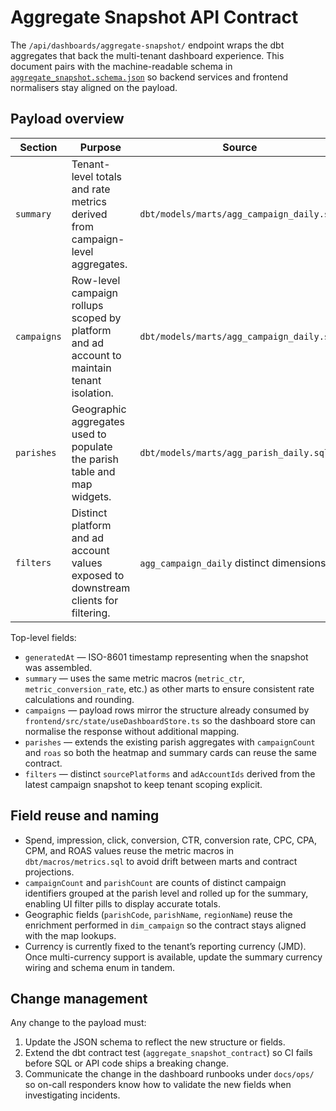 # Aggregate Snapshot API Contract

The `/api/dashboards/aggregate-snapshot/` endpoint wraps the dbt aggregates that back the
multi-tenant dashboard experience. This document pairs with the machine-readable schema in
[`aggregate_snapshot.schema.json`](./aggregate_snapshot.schema.json) so backend services and
frontend normalisers stay aligned on the payload.

## Payload overview

| Section | Purpose | Source |
| --- | --- | --- |
| `summary` | Tenant-level totals and rate metrics derived from campaign-level aggregates. | `dbt/models/marts/agg_campaign_daily.sql` |
| `campaigns` | Row-level campaign rollups scoped by platform and ad account to maintain tenant isolation. | `dbt/models/marts/agg_campaign_daily.sql` |
| `parishes` | Geographic aggregates used to populate the parish table and map widgets. | `dbt/models/marts/agg_parish_daily.sql` |
| `filters` | Distinct platform and ad account values exposed to downstream clients for filtering. | `agg_campaign_daily` distinct dimensions |

Top-level fields:

- `generatedAt` — ISO-8601 timestamp representing when the snapshot was assembled.
- `summary` — uses the same metric macros (`metric_ctr`, `metric_conversion_rate`, etc.) as other
  marts to ensure consistent rate calculations and rounding.
- `campaigns` — payload rows mirror the structure already consumed by
  `frontend/src/state/useDashboardStore.ts` so the dashboard store can normalise the response without
  additional mapping.
- `parishes` — extends the existing parish aggregates with `campaignCount` and `roas` so both
  the heatmap and summary cards can reuse the same contract.
- `filters` — distinct `sourcePlatforms` and `adAccountIds` derived from the latest campaign
  snapshot to keep tenant scoping explicit.

## Field reuse and naming

- Spend, impression, click, conversion, CTR, conversion rate, CPC, CPA, CPM, and ROAS values reuse the
  metric macros in `dbt/macros/metrics.sql` to avoid drift between marts and contract projections.
- `campaignCount` and `parishCount` are counts of distinct campaign identifiers grouped at the
  parish level and rolled up for the summary, enabling UI filter pills to display accurate totals.
- Geographic fields (`parishCode`, `parishName`, `regionName`) reuse the enrichment performed in
  `dim_campaign` so the contract stays aligned with the map lookups.
- Currency is currently fixed to the tenant’s reporting currency (JMD). Once multi-currency support is
  available, update the summary currency wiring and schema enum in tandem.

## Change management

Any change to the payload must:

1. Update the JSON schema to reflect the new structure or fields.
2. Extend the dbt contract test (`aggregate_snapshot_contract`) so CI fails before SQL or API code ships
   a breaking change.
3. Communicate the change in the dashboard runbooks under `docs/ops/` so on-call responders know how to
   validate the new fields when investigating incidents.
